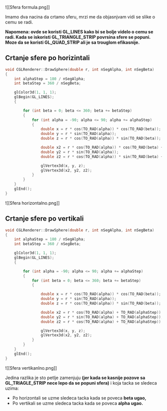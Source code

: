 
![[Sfera formula.png]]

Imamo dva nacina da crtamo sferu, mrzi me da objasnjvam vidi se slike o cemu se radi.

**Napomena: ovde se koristi GL_LINES kako bi se bolje videlo o cemu se radi. Kada se iskoristi GL_TRIANGLE_STRIP povrsina sfere se popuni. Moze da se koristi GL_QUAD_STRIP ali je sa trouglom efikasnije.**

## Crtanje sfere po horizintali
```c++
void CGLRenderer::DrawSphere(double r, int nSegAlpha, int nSegBeta)
{
	int alphaStep = 180 / nSegAlpha;
	int betaStep = 360 / nSegBeta;

	glColor3d(1, 1, 1);
	glBegin(GL_LINES);
	{

		for (int beta = 0; beta <= 360; beta += betaStep)
		{
			for (int alpha = -90; alpha <= 90; alpha += alphaStep)
			{
				double x = r * cos(TO_RAD(alpha)) * cos(TO_RAD(beta));
				double y = r * sin(TO_RAD(alpha));
				double z = r * cos(TO_RAD(alpha)) * sin(TO_RAD(beta));

				double x2 = r * cos(TO_RAD(alpha)) * cos(TO_RAD(beta) + TO_RAD(betaStep));
				double y2 = r * sin(TO_RAD(alpha));
				double z2 = r * cos(TO_RAD(alpha)) * sin(TO_RAD(beta) + TO_RAD(betaStep));

				glVertex3d(x, y, z);
				glVertex3d(x2, y2, z2);
			}
		}
	}
	glEnd();
}
```

![[Sfera horizontalno.png]]

## Crtanje sfere po vertikali

```c++
void CGLRenderer::DrawSphere(double r, int nSegAlpha, int nSegBeta)
{
	int alphaStep = 180 / nSegAlpha;
	int betaStep = 360 / nSegBeta;

	glColor3d(1, 1, 1);
	glBegin(GL_LINES);
	{

		for (int alpha = -90; alpha <= 90; alpha += alphaStep)
		{
			for (int beta = 0; beta <= 360; beta += betaStep)
			{

				double x = r * cos(TO_RAD(alpha)) * cos(TO_RAD(beta));
				double y = r * sin(TO_RAD(alpha));
				double z = r * cos(TO_RAD(alpha)) * sin(TO_RAD(beta));

				double x2 = r * cos(TO_RAD(alpha) + TO_RAD(alphaStep)) * cos(TO_RAD(beta));
				double y2 = r * sin(TO_RAD(alpha) + TO_RAD(alphaStep));
				double z2 = r * cos(TO_RAD(alpha) + TO_RAD(alphaStep)) * sin(TO_RAD(beta));

				glVertex3d(x, y, z);
				glVertex3d(x2, y2, z2);
			}
		}
	}
	glEnd();
}
```

![[Sfera vertikanlno.png]]

Jedina razlika je sto petlje zamenjuju **(jer kada se kasnije pozove sa GL_TRIAGLE_STRIP nece lepo da se popuni sfera)** i koja tacka se sledeca uzima:
- Po horizontali se uzme sledeca tacka kada se poveca **beta ugao,**
- Po vertikali se uzme sledeca tacka kada se poveca **alpha ugao.**